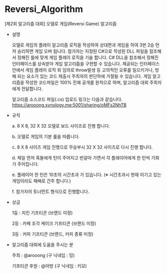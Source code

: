 # Reversi_Algorithm
[제2회 알고리즘 대회] 오델로 게임(Reversi Game) 알고리즘

- 설명

  오델로 게임의 플레이 알고리즘 로직을 작성하여 상대편과 게임을 하여 3판 2승 먼저 승리하면 게임 오버 됩니다.
	참가자는 지정된 C#으로 작성된 DLL 파일을 참조해서 정해진 틀에 맞게 게임 플레이 로직을 기술 합니다.
	C# DLL을 참조해서 정해진 인터페이스를 상속받아 게임 알고리즘을 구현할 수 있습니다.
  제공되는 인터페이스 안에서 게임 플레이 로직 외 임의로 throw발생 등 고의적인 오류를 일으키거나, 방해 되는 요소가 있는 코드 제출시
  주최자의 판단하에 거절될 수 있습니다.
	게임 알고리즘을 작성한 코드파일은 100% 전체 공개를 원칙으로 하며, 알고리즘 대회 주최자에게 전달합니다.
  
  알고리즘 소스코드 파일(.cs) 업로드 링크는 다음과 같습니다.
  https://arooong.synology.me:5001/sharing/oMFs2NhTB
  
- 규칙

  a. 8 X 8, 32 X 32 오델로 보드 사이즈로 진행 합니다.
  
	b. 오델로 게임의 기본 룰을 따릅니다.
  
  c. 8 X 8 사이즈 게임 진행으로 무승부시 32 X 32 사이즈로 다시 진행 합니다.
  
	d. 제일 먼저 흑돌에게 턴이 주어지고 번갈아 가면서 각 플레이어에게 한 턴씩 기회가 주어집니다.
  
	e. 플레이어 한 턴은 10초의 시간초과 가 있습니다. (※ 시간초과시 현재 이기고 있는 게임이라도 패배로 간주 합니다.)
  
	f. 참가자의 토너먼트 형식으로 진행합니다.
  
- 상금

  1등 : 치킨 기프티콘 (브랜드 미정)
  
  2등 : 카페 조각 케이크 기프티콘 (브랜드 미정)
  
  3등 : 커피 기프티콘 (브랜드, 커피 종류 미정)
  
  
- 알고리즘 대회에 도움을 주시는 분

  주최 : @arooong (구 닉네임 : 밍)
  
  기프티콘 후원 : @아방 (구 닉네임 : 키모)
